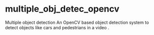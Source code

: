 # multiple_obj_detec_opencv
Multiple object detection
An OpenCV based object detection system to detect objects like cars and pedestrians in a video .
